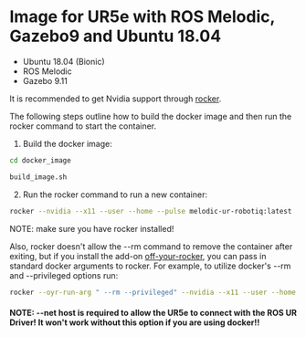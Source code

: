 # Image for UR5e with ROS Melodic, Gazebo9 and Ubuntu 18.04
* Ubuntu 18.04 (Bionic)
* ROS Melodic
* Gazebo 9.11

It is recommended to get Nvidia support through [rocker](https://github.com/osrf/rocker).

The following steps outline how to build the docker image and then run the rocker command to start the container.

1. Build the docker image:

```bash
cd docker_image 
```

```bash 
build_image.sh
```

2. Run the rocker command to run a new container:

```bash
rocker --nvidia --x11 --user --home --pulse melodic-ur-robotiq:latest
```

NOTE: make sure you have rocker installed! 

Also, rocker doesn't allow the --rm command to remove the container after exiting, but if you install the add-on [off-your-rocker](https://github.com/sloretz/off-your-rocker), you can pass in standard docker arguments to rocker. For example, to utilize docker's --rm and --privileged options run:

```bash
rocker --oyr-run-arg " --rm --privileged" --nvidia --x11 --user --home --net host --pulse melodic-ur-robotiq:latest
```

#### NOTE: --net host is required to allow the UR5e to connect with the ROS UR Driver! It won't work without this option if you are using docker!!
